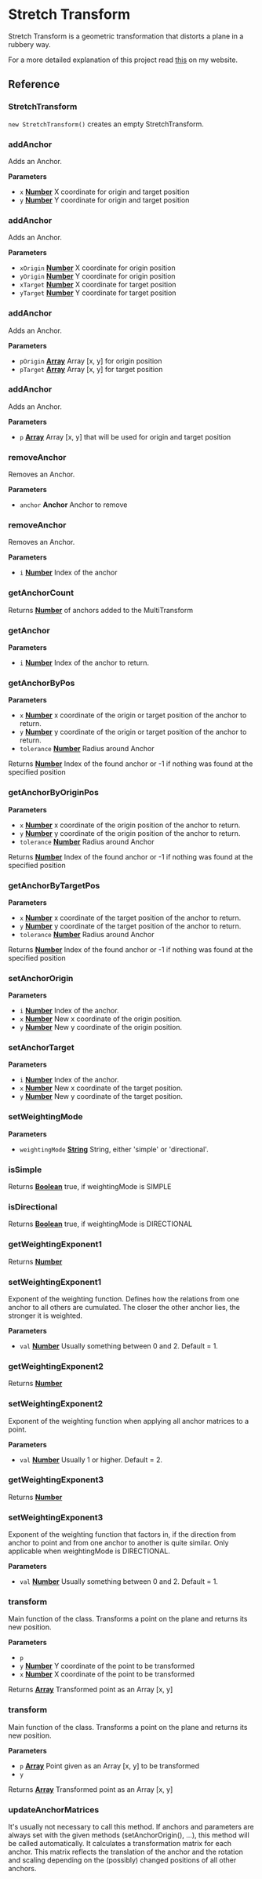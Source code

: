 # Stretch Transform

Stretch Transform is a geometric transformation that distorts a plane in a rubbery way. 

For a more detailed explanation of this project read [this](https://hartmut-bohnacker.de/projects/stretch-transform) on my website.

## Reference

<!-- Generated by documentation.js. Update this documentation by updating the source code. -->

### StretchTransform

`new StretchTransform()` creates an empty StretchTransform.

### addAnchor

Adds an Anchor.

**Parameters**

-   `x` **[Number](https://developer.mozilla.org/en-US/docs/Web/JavaScript/Reference/Global_Objects/Number)** X coordinate for origin and target position
-   `y` **[Number](https://developer.mozilla.org/en-US/docs/Web/JavaScript/Reference/Global_Objects/Number)** Y coordinate for origin and target position

### addAnchor

Adds an Anchor.

**Parameters**

-   `xOrigin` **[Number](https://developer.mozilla.org/en-US/docs/Web/JavaScript/Reference/Global_Objects/Number)** X coordinate for origin position
-   `yOrigin` **[Number](https://developer.mozilla.org/en-US/docs/Web/JavaScript/Reference/Global_Objects/Number)** Y coordinate for origin position
-   `xTarget` **[Number](https://developer.mozilla.org/en-US/docs/Web/JavaScript/Reference/Global_Objects/Number)** X coordinate for target position
-   `yTarget` **[Number](https://developer.mozilla.org/en-US/docs/Web/JavaScript/Reference/Global_Objects/Number)** Y coordinate for target position

### addAnchor

Adds an Anchor.

**Parameters**

-   `pOrigin` **[Array](https://developer.mozilla.org/en-US/docs/Web/JavaScript/Reference/Global_Objects/Array)** Array [x, y] for origin position
-   `pTarget` **[Array](https://developer.mozilla.org/en-US/docs/Web/JavaScript/Reference/Global_Objects/Array)** Array [x, y] for target position

### addAnchor

Adds an Anchor.

**Parameters**

-   `p` **[Array](https://developer.mozilla.org/en-US/docs/Web/JavaScript/Reference/Global_Objects/Array)** Array [x, y] that will be used for origin and target position

### removeAnchor

Removes an Anchor.

**Parameters**

-   `anchor` **Anchor** Anchor to remove

### removeAnchor

Removes an Anchor.

**Parameters**

-   `i` **[Number](https://developer.mozilla.org/en-US/docs/Web/JavaScript/Reference/Global_Objects/Number)** Index of the anchor

### getAnchorCount

Returns **[Number](https://developer.mozilla.org/en-US/docs/Web/JavaScript/Reference/Global_Objects/Number)** of anchors added to the MultiTransform

### getAnchor

**Parameters**

-   `i` **[Number](https://developer.mozilla.org/en-US/docs/Web/JavaScript/Reference/Global_Objects/Number)** Index of the anchor to return.

### getAnchorByPos

**Parameters**

-   `x` **[Number](https://developer.mozilla.org/en-US/docs/Web/JavaScript/Reference/Global_Objects/Number)** x coordinate of the origin or target position of the anchor to return.
-   `y` **[Number](https://developer.mozilla.org/en-US/docs/Web/JavaScript/Reference/Global_Objects/Number)** y coordinate of the origin or target position of the anchor to return.
-   `tolerance` **[Number](https://developer.mozilla.org/en-US/docs/Web/JavaScript/Reference/Global_Objects/Number)** Radius around Anchor

Returns **[Number](https://developer.mozilla.org/en-US/docs/Web/JavaScript/Reference/Global_Objects/Number)** Index of the found anchor or -1 if nothing was found at the
        specified position

### getAnchorByOriginPos

**Parameters**

-   `x` **[Number](https://developer.mozilla.org/en-US/docs/Web/JavaScript/Reference/Global_Objects/Number)** x coordinate of the origin position of the anchor to return.
-   `y` **[Number](https://developer.mozilla.org/en-US/docs/Web/JavaScript/Reference/Global_Objects/Number)** y coordinate of the origin position of the anchor to return.
-   `tolerance` **[Number](https://developer.mozilla.org/en-US/docs/Web/JavaScript/Reference/Global_Objects/Number)** Radius around Anchor

Returns **[Number](https://developer.mozilla.org/en-US/docs/Web/JavaScript/Reference/Global_Objects/Number)** Index of the found anchor or -1 if nothing was found at the
        specified position

### getAnchorByTargetPos

**Parameters**

-   `x` **[Number](https://developer.mozilla.org/en-US/docs/Web/JavaScript/Reference/Global_Objects/Number)** x coordinate of the target position of the anchor to return.
-   `y` **[Number](https://developer.mozilla.org/en-US/docs/Web/JavaScript/Reference/Global_Objects/Number)** y coordinate of the target position of the anchor to return.
-   `tolerance` **[Number](https://developer.mozilla.org/en-US/docs/Web/JavaScript/Reference/Global_Objects/Number)** Radius around Anchor

Returns **[Number](https://developer.mozilla.org/en-US/docs/Web/JavaScript/Reference/Global_Objects/Number)** Index of the found anchor or -1 if nothing was found at the
        specified position

### setAnchorOrigin

**Parameters**

-   `i` **[Number](https://developer.mozilla.org/en-US/docs/Web/JavaScript/Reference/Global_Objects/Number)** Index of the anchor.
-   `x` **[Number](https://developer.mozilla.org/en-US/docs/Web/JavaScript/Reference/Global_Objects/Number)** New x coordinate of the origin position.
-   `y` **[Number](https://developer.mozilla.org/en-US/docs/Web/JavaScript/Reference/Global_Objects/Number)** New y coordinate of the origin position.

### setAnchorTarget

**Parameters**

-   `i` **[Number](https://developer.mozilla.org/en-US/docs/Web/JavaScript/Reference/Global_Objects/Number)** Index of the anchor.
-   `x` **[Number](https://developer.mozilla.org/en-US/docs/Web/JavaScript/Reference/Global_Objects/Number)** New x coordinate of the target position.
-   `y` **[Number](https://developer.mozilla.org/en-US/docs/Web/JavaScript/Reference/Global_Objects/Number)** New y coordinate of the target position.

### setWeightingMode

**Parameters**

-   `weightingMode` **[String](https://developer.mozilla.org/en-US/docs/Web/JavaScript/Reference/Global_Objects/String)** String, either 'simple' or 'directional'.

### isSimple

Returns **[Boolean](https://developer.mozilla.org/en-US/docs/Web/JavaScript/Reference/Global_Objects/Boolean)** true, if weightingMode is SIMPLE

### isDirectional

Returns **[Boolean](https://developer.mozilla.org/en-US/docs/Web/JavaScript/Reference/Global_Objects/Boolean)** true, if weightingMode is DIRECTIONAL

### getWeightingExponent1

Returns **[Number](https://developer.mozilla.org/en-US/docs/Web/JavaScript/Reference/Global_Objects/Number)** 

### setWeightingExponent1

Exponent of the weighting function. Defines how the relations from one anchor
to all others are cumulated. The closer the other anchor lies, the
stronger it is weighted.

**Parameters**

-   `val` **[Number](https://developer.mozilla.org/en-US/docs/Web/JavaScript/Reference/Global_Objects/Number)** Usually something between 0 and 2. Default = 1.

### getWeightingExponent2

Returns **[Number](https://developer.mozilla.org/en-US/docs/Web/JavaScript/Reference/Global_Objects/Number)** 

### setWeightingExponent2

Exponent of the weighting function when applying all anchor matrices to a
point.

**Parameters**

-   `val` **[Number](https://developer.mozilla.org/en-US/docs/Web/JavaScript/Reference/Global_Objects/Number)** Usually 1 or higher. Default = 2.

### getWeightingExponent3

Returns **[Number](https://developer.mozilla.org/en-US/docs/Web/JavaScript/Reference/Global_Objects/Number)** 

### setWeightingExponent3

Exponent of the weighting function that factors in, if the direction
from anchor to point and from one anchor to another is quite similar.
Only applicable when weightingMode is DIRECTIONAL.

**Parameters**

-   `val` **[Number](https://developer.mozilla.org/en-US/docs/Web/JavaScript/Reference/Global_Objects/Number)** Usually something between 0 and 2. Default = 1.

### transform

Main function of the class. Transforms a point on the plane and returns
its new position.

**Parameters**

-   `p`  
-   `y` **[Number](https://developer.mozilla.org/en-US/docs/Web/JavaScript/Reference/Global_Objects/Number)** Y coordinate of the point to be transformed
-   `x` **[Number](https://developer.mozilla.org/en-US/docs/Web/JavaScript/Reference/Global_Objects/Number)** X coordinate of the point to be transformed

Returns **[Array](https://developer.mozilla.org/en-US/docs/Web/JavaScript/Reference/Global_Objects/Array)** Transformed point as an Array [x, y]

### transform

Main function of the class. Transforms a point on the plane and returns
its new position.

**Parameters**

-   `p` **[Array](https://developer.mozilla.org/en-US/docs/Web/JavaScript/Reference/Global_Objects/Array)** Point given as an Array [x, y] to be transformed
-   `y`  

Returns **[Array](https://developer.mozilla.org/en-US/docs/Web/JavaScript/Reference/Global_Objects/Array)** Transformed point as an Array [x, y]

### updateAnchorMatrices

It's usually not necessary to call this method. If anchors and parameters
are always set with the given methods (setAnchorOrigin(), ...), this
method will be called automatically. It calculates a transformation
matrix for each anchor. This matrix reflects the translation of the
anchor and the rotation and scaling depending on the (possibly) changed
positions of all other anchors.
